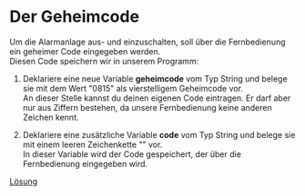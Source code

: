 # Der Geheimcode
Um die Alarmanlage aus- und einzuschalten, soll über die Fernbedienung ein geheimer Code eingegeben werden.  
Diesen Code speichern wir in unserem Programm:
1. Deklariere eine neue Variable **geheimcode** vom Typ String und belege sie mit dem Wert "0815" als vierstelligem Geheimcode vor.  
An dieser Stelle kannst du deinen eigenen Code eintragen. Er darf aber nur aus Ziffern bestehen, da unsere Fernbedienung keine anderen Zeichen kennt.  

2. Deklariere eine zusätzliche Variable **code** vom Typ String und belege sie mit einem leeren Zeichenkette "" vor.  
In dieser Variable wird der Code gespeichert, der über die Fernbedienung eingegeben wird.  

[Lösung](loesung4.html)
